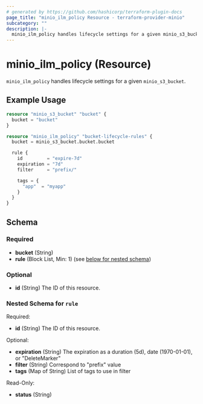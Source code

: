 ```yaml
---
# generated by https://github.com/hashicorp/terraform-plugin-docs
page_title: "minio_ilm_policy Resource - terraform-provider-minio"
subcategory: ""
description: |-
  minio_ilm_policy handles lifecycle settings for a given minio_s3_bucket.
---
```


# minio_ilm_policy (Resource)

`minio_ilm_policy` handles lifecycle settings for a given `minio_s3_bucket`.

## Example Usage

```terraform
resource "minio_s3_bucket" "bucket" {
  bucket = "bucket"
}

resource "minio_ilm_policy" "bucket-lifecycle-rules" {
  bucket = minio_s3_bucket.bucket.bucket

  rule {
    id         = "expire-7d"
    expiration = "7d"
    filter     = "prefix/"

    tags = {
      "app"  = "myapp"
    }
  }
}
```

## Schema

### Required

- **bucket** (String)
- **rule** (Block List, Min: 1) (see [below for nested schema](#nested-schema-for-rule))

### Optional

- **id** (String) The ID of this resource.

### Nested Schema for `rule`

Required:

- **id** (String) The ID of this resource.

Optional:

- **expiration** (String) The expiration as a duration (5d), date (1970-01-01), or "DeleteMarker"
- **filter** (String) Correspond to "prefix" value
- **tags** (Map of String) List of tags to use in filter

Read-Only:

- **status** (String)
